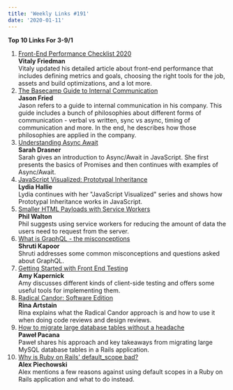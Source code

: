 ```yaml
---
title: 'Weekly Links #191'
date: '2020-01-11'
---
```


**Top 10 Links For 3-9/1**

1. [Front-End Performance Checklist 2020](https://www.smashingmagazine.com/2020/01/front-end-performance-checklist-2020-pdf-pages/)  
   **Vitaly Friedman**  
   Vitaly updated his detailed article about front-end performance that includes defining metrics and goals, choosing the right tools for the job, assets and build optimizations, and a lot more.
2. [The Basecamp Guide to Internal Communication](https://m.signalvnoise.com/the-basecamp-guide-to-internal-communication/)  
   **Jason Fried**  
   Jason refers to a guide to internal communication in his company. This guide includes a bunch of philosophies about different forms of communication - verbal vs written, sync vs async, timing of communication and more. In the end, he describes how those philosophies are applied in the company.
3. [Understanding Async Await](https://css-tricks.com/understanding-async-await/)  
   **Sarah Drasner**  
   Sarah gives an introduction to Async/Await in JavaScript. She first presents the basics of Promises and then continues with examples of Async/Await.
4. [JavaScript Visualized: Prototypal Inheritance](https://dev.to/lydiahallie/javascript-visualized-prototypal-inheritance-47co)  
   **Lydia Hallie**  
   Lydia continues with her "JavaScript Visualized" series and shows how Prototypal Inheritance works in JavaScript.
5. [Smaller HTML Payloads with Service Workers](https://philipwalton.com/articles/smaller-html-payloads-with-service-workers/)  
   **Phil Walton**  
   Phil suggests using service workers for reducing the amount of data the users need to request from the server.
6. [What is GraphQL - the misconceptions](https://dev.to/shrutikapoor08/what-is-graphql-the-misconceptions-57b9)  
   **Shruti Kapoor**  
   Shruti addresses some common misconceptions and questions asked about GraphQL.
7. [Getting Started with Front End Testing](https://www.javascriptjanuary.com/blog/getting-started-with-front-end-testing)  
   **Amy Kapernick**  
   Amy discusses different kinds of client-side testing and offers some useful tools for implementing them.
8. [Radical Candor: Software Edition](https://medium.com/@rinaarts/radical-candor-software-edition-d4b5ad401be3)  
   **Rina Artstain**  
   Rina explains what the Radical Candor approach is and how to use it when doing code reviews and design reviews.
9. [How to migrate large database tables without a headache](https://blog.arkency.com/how-to-migrate-large-database-tables-without-a-headache/)  
   **Paweł Pacana**  
   Paweł shares his approach and key takeaways from migrating large MySQL database tables in a Rails application.
10. [Why is Ruby on Rails' default_scope bad?](https://piechowski.io/post/why-is-default-scope-bad-rails/)  
    **Alex Piechowski**  
    Alex mentions a few reasons against using default scopes in a Ruby on Rails application and what to do instead.
